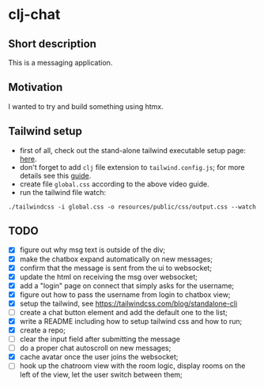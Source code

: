 # clj-chat

## Short description
This is a messaging application.

## Motivation
I wanted to try and build something using htmx.

## Tailwind setup
- first of all, check out the stand-alone tailwind executable setup page:
[here](https://tailwindcss.com/blog/standalone-cli).
- don't forget to add `clj` file extension to `tailwind.config.js`; for more
details see this [guide](https://youtu.be/V-dBmuRsW6w?si=tNI89NMQvHnJAfg0&t=1954).
- create file `global.css` according to the above video guide.
- run the tailwind file watch:
```
./tailwindcss -i global.css -o resources/public/css/output.css --watch
```

## TODO
- [x] figure out why msg text is outside of the div;
- [x] make the chatbox expand automatically on new messages;
- [x] confirm that the message is sent from the ui to websocket;
- [x] update the html on receiving the msg over websocket;
- [x] add a "login" page on connect that simply asks for the username;
- [x] figure out how to pass the username from login to chatbox view;
- [x] setup the tailwind, see https://tailwindcss.com/blog/standalone-cli
- [ ] create a chat button element and add the default one to the list;
- [x] write a README including how to setup tailwind css and how to run;
- [x] create a repo;
- [ ] clear the input field after submitting the message
- [ ] do a proper chat autoscroll on new messages;
- [x] cache avatar once the user joins the websocket;
- [ ] hook up the chatroom view with the room logic, display rooms on the
      left of the view, let the user switch between them;
